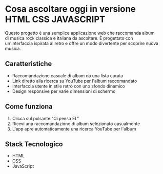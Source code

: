 # Cosa ascoltare oggi in versione HTML CSS JAVASCRIPT

Questo progetto è una semplice applicazione web che raccomanda album di musica rock classica e italiana da ascoltare. È progettato con un'interfaccia ispirata al retro e offre un modo divertente per scoprire nuova musica.

## Caratteristiche

- Raccomandazione casuale di album da una lista curata
- Link diretto alla ricerca su YouTube per l'album raccomandato
- Interfaccia utente in stile retrò con uno sfondo dinamico
- Design responsive per varie dimensioni di schermo

## Come funziona

1. Clicca sul pulsante "Ci pensa EL"
2. Ricevi una raccomandazione di album selezionato casualmente
3. L'app apre automaticamente una ricerca YouTube per l'album

## Stack Tecnologico

- HTML
- CSS
- JavaScript

